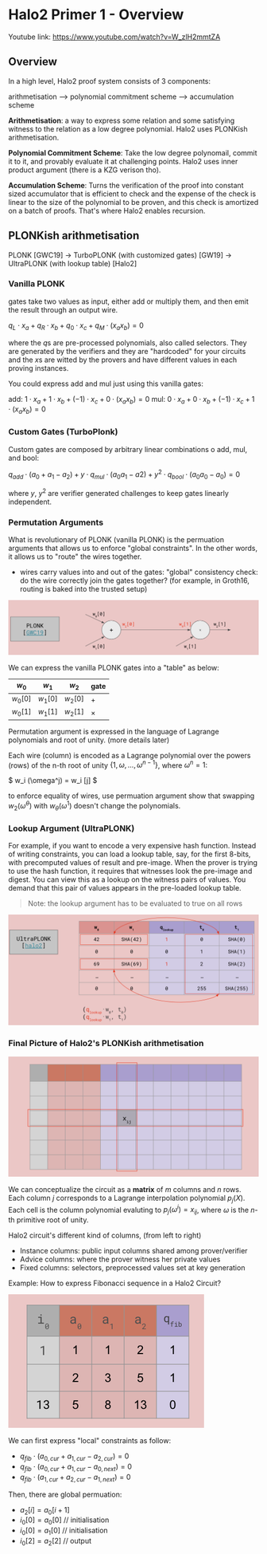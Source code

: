 Halo2 Primer 1 - Overview
=========================

Youtube link: https://www.youtube.com/watch?v=W_zlH2mmtZA

## Overview

In a high level, Halo2 proof system consists of 3 components:

arithmetisation --> polynomial commitment scheme --> accumulation scheme

**Arithmetisation**: a way to express some relation and some satisfying witness to the relation as a low degree polynomial. Halo2 uses PLONKish arithmetisation.

**Polynomial Commitment Scheme**: Take the low degree polynomail, commit it to it, and provably evaluate it at challenging points. Halo2 uses inner product argument (there is a KZG verison tho).

**Accumulation Scheme**: Turns the verification of the proof into constant sized accumulator that is efficient to check and the expense of the check is linear to the size of the polynomial to be proven, and this check is amortized on a batch of proofs. That's where Halo2 enables recursion.

## PLONKish arithmetisation

PLONK [GWC19] -> TurboPLONK (with customized gates) [GW19] -> UltraPLONK (with lookup table) [Halo2]

### Vanilla PLONK

gates take two values as input, either add or multiply them, and then emit the result through an output wire.

$q_L \cdot x_a + q_R \cdot x_b + q_0 \cdot x_c + q_M \cdot (x_a x_b) = 0$

where the $q$s are pre-processed polynomials, also called selectors.  They are generated by the verifiers and they are "hardcoded" for your circuits and the $x$s are witted by the provers and have different values in each proving instances.

You could express add and mul just using this vanilla gates:

add: $1 \cdot x_a + 1 \cdot x_b + (-1) \cdot x_c + 0 \cdot (x_a x_b) = 0$
mul: $0 \cdot x_a + 0 \cdot x_b + (-1) \cdot x_c + 1 \cdot (x_a x_b) = 0$


### Custom Gates (TurboPlonk)

Custom gates are composed by arbitrary linear combinations o add, mul, and bool:

$q_{add} \cdot (a_0 + a_1 - a_2) + y \cdot q_{mul} \cdot (a_0 a_1 - a2) + y^2 \cdot q_{bool} \cdot (a_0 a_0 - a_0) = 0$

where $y$, $y^2$ are verifier generated challenges to keep gates linearly independent.

### Permutation Arguments

What is revolutionary of PLONK (vanilla PLONK) is the permuation arguments that allows us to enforce "global constraints". In the other words, it allows us to "route" the wires together.

- wires carry values into and out of the gates: "global" consistency check: do the wire correctly join the gates together?
  (for example, in Groth16, routing is baked into the trusted setup)

![vanilla-plonk-gate](img/vanilla_plonk_gate.png)

We can express the vanilla PLONK gates into a "table" as below:

| $w_0$     |   $w_1$    |    $w_2$   |  gate       |
|-----------|------------|------------|-------------| 
| $w_0[0]$  | $w_1[0]$   |  $w_2[0]$  |  $+$        |
| $w_0[1]$  | $w_1[1]$   |  $w_2[1]$  |  $\times$   |

Permutation argument is expressed in the language of Lagrange polynomials and root of unity. (more details later)

Each wire (column) is encoded as a Lagrange polynomial over the powers (rows) of the n-th root of unity $\{ 1, \omega, \ldots, \omega^{n-1} \}$, where $\omega^n = 1$:

$ w_i (\omega^j) = w_i [j] $

to enforce equality of wires, use permuation argument show that swapping $w_2(\omega^{\theta})$ with $w_{\theta}(\omega^1)$ doesn't change the polynomials.

### Lookup Argument (UltraPLONK)

For example, if you want to encode a very expensive hash function. Instead of writing constraints, you can load a lookup table, say, for the first 8-bits, with precomputed values of result and pre-image. When the prover is trying to use the hash function, it requires that witnesses look the pre-image and digest. You can view this as a lookup on the witness pairs of values. You demand that this pair of values appears in the pre-loaded lookup table. 

> Note: the lookup argument has to be evaluated to true on all rows

![lookup-example](img/lookup_example.png)

### Final Picture of Halo2's PLONKish arithmetisation

![halo2_arithmetisation](img/halo2_arithmetisation.png)

We can conceptualize the circuit as a **matrix** of $m$ columns and $n$ rows. Each column $j$ corresponds to a Lagrange interpolation polynomial $p_j(X)$. Each cell is the column polynomial evaluting to $p_j(\omega^i) = x_{ij}$, where $\omega$ is the $n$-th primitive root of unity.

Halo2 circuit's different kind of columns, (from left to right)
* Instance columns: public input columns shared among prover/verifier
* Advice columns: where the prover witness her private values
* Fixed columns: selectors, preprocessed values set at key generation

Example: How to express Fibonacci sequence in a Halo2 Circuit?

![fibonacci](img/fibonacci.png)

We can first express "local" constraints as follow:

* $q_{fib} \cdot (a_{0, cur} + a_{1, cur} - a_{2, cur}) = 0$
* $q_{fib} \cdot (a_{0, cur} + a_{1, cur} - a_{0, next}) = 0$
* $q_{fib} \cdot (a_{1, cur} + a_{2, cur} - a_{1, next}) = 0$

Then, there are global permuation:
* $a_2[i] = a_0[i+1]$
* $i_0[0] = a_0[0]$ // initialisation
* $i_0[0] = a_1[0]$ // initialisation
* $i_0[2] = a_2[2]$ // output